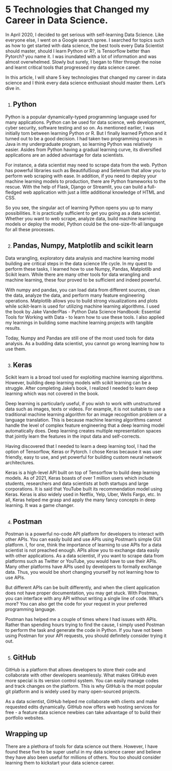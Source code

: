 # 5 Technologies that Changed my Career in Data Science.

In April 2020, I decided to get serious with self-learning Data Science. Like everyone else, I went on a Google search spree. I searched for topics such as how to get started with data science, the best tools every Data Scientist should master, should I learn Python or R?, is Tensorflow better than Pytorch? you name it. I was inundated with a lot of information and was almost overwhelmed. Slowly but surely, I began to filter through the noise and learnt critical tools that progressed my data science career.

In this article, I will share 5 key technologies that changed my career in data science and I think every data science enthusiast should master them. Let’s dive in.

1.  ## Python
    

Python is a popular dynamically-typed programming language used for many applications. Python can be used for data science, web development, cyber security, software testing and so on. As mentioned earlier, I was initially torn between learning Python or R. But I finally learned Python and it turned out to be a good decision. I had taken two programming courses in Java in my undergraduate program, so learning Python was relatively easier. Asides from Python having a gradual learning curve, its diversified applications are an added advantage for data scientists.

For instance, a data scientist may need to scrape data from the web. Python has powerful libraries such as BeautifulSoup and Selenium that allow you to perform web scraping with ease. In addition, if you need to deploy your machine learning models to production, there are Python frameworks to the rescue. With the help of Flask, Django or Streamlit, you can build a full-fledged web application with just a little additional knowledge of HTML and CSS. 

So you see, the singular act of learning Python opens you up to many possibilities. It is practically sufficient to get you going as a data scientist. Whether you want to web scrape, analyze data, build machine learning models or deploy the model, Python could be the one-size-fit-all language for all these processes.

2.  ## Pandas, Numpy, Matplotlib and scikit learn
    

Data wrangling, exploratory data analysis and machine learning model building are critical steps in the data science life cycle. In my quest to perform these tasks, I learned how to use Numpy, Pandas, Matplotlib and Scikit learn. While there are many other tools for data wrangling and machine learning, these four proved to be sufficient and indeed powerful.

With numpy and pandas, you can load data from different sources, clean the data, analyze the data, and perform many feature engineering operations. Matplotlib allows you to build strong visualizations and plots while scikit-learn is used for utilizing machine learning algorithms. I used the book by Jake VanderPlas - Python Data Science Handbook: Essential Tools for Working with Data - to learn how to use these tools. I also applied my learnings in building some machine learning projects with tangible results.

Today, Numpy and Pandas are still one of the most used tools for data analysis. As a budding data scientist, you cannot go wrong learning how to use them.

3.  ## Keras
    

Scikit learn is a broad tool used for exploiting machine learning algorithms. However, building deep learning models with scikit learning can be a struggle. After completing Jake’s book, I realized I needed to learn deep learning which was not covered in the book.

Deep learning is particularly useful, if you wish to work with unstructured data such as images, texts or videos. For example, it is not suitable to use a traditional machine learning algorithm for an image recognition problem or a language translation. This is because machine learning algorithms cannot handle the level of complex feature engineering that a deep learning model automatically does. Deep learning creates multiple representation spaces that jointly learn the features in the input data and self-corrects.

Having discovered that I needed to learn a deep learning tool, I had the option of Tensorflow, Keras or Pytorch. I chose Keras because it was user friendly, easy to use, and yet powerful for building custom neural network architectures. 

Keras is a high-level API built on top of Tensorflow to build deep learning models. As of 2021, Keras boasts of over 1 million users which include students, researchers and data scientists at both startups and large corporations. It is said that YouTube built its recommendation model using Keras. Keras is also widely used in Netflix, Yelp, Uber, Wells Fargo, etc. In all, Keras helped me grasp and apply the many fancy concepts in deep learning. It was a game changer.

4.  ## Postman
    

Postman is a powerful no-code API platform for developers to interact with other APIs. You can easily build and use APIs using Postman’s simple GUI platform. I, for one, think the importance of learning to use APIs for a data scientist is not preached enough. APIs allow you to exchange data easily with other applications. As a data scientist, if you want to scrape data from platforms such as Twitter or YouTube, you would have to use their APIs. Many other platforms have APIs used by developers to formally exchange data. Thus, you would be short changing yourself by not learning how to use APIs.

But different APIs can be built differently, and when the client application does not have proper documentation, you may get stuck. With Postman, you can interface with any API without writing a single line of code. What’s more? You can also get the code for your request in your preferred programming language. 

Postman has helped me a couple of times where I had issues with APIs. Rather than spending hours trying to find the cause, I simply used Postman to perform the task and generate the code in Python. If you have not been using Postman for your API requests, you should definitely consider trying it out.

5.  ## GitHub
    

GitHub is a platform that allows developers to store their code and collaborate with other developers seamlessly. What makes GitHub even more special is its version control system. You can easily manage codes and track changes on the platform. This is why GitHub is the most popular git platform and is widely used by many open-sourced projects.

As a data scientist, GitHub helped me collaborate with clients and make requested edits dynamically. GitHub now offers web hosting services for free - a feature data science newbies can take advantage of to build their portfolio websites.

## Wrapping up

There are a plethora of tools for data science out there. However, I have found these five to be super useful in my data science career and believe they have also been useful for millions of others. You too should consider learning them to kickstart your data science career.

